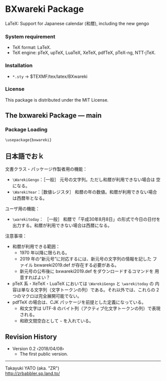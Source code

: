 BXwareki Package
================

LaTeX: Support for Japanese calendar (和暦), including the new gengo

### System requirement

  * TeX format: LaTeX.
  * TeX engine: pTeX, upTeX, LuaTeX, XeTeX, pdfTeX, pTeX-ng, NTT-jTeX.

### Installation

  - `*.sty` → $TEXMF/tex/latex/BXwareki

### License

This package is distributed under the MIT License.


The bxwareki Package ― main
----------------------------

### Package Loading

    \usepackage{bxwareki}

日本語でおｋ
------------

文書クラス・パッケージ作製者用の機能：

  * `\WarekiGengo`：［一般］ 元号の文字列。ただし和暦が利用できない場合は
    空になる。
  * `\WarekiYear`：［数値レジスタ］ 和暦の年の数値。和暦が利用できない場合
    は西暦年となる。

ユーザ用の機能：

  * `\warekitoday`： ［一般］ 和暦で「平成30年8月8日」の形式で今日の日付を
    出力する。和暦が利用できない場合は西暦になる。

注意事項：

  * 和暦が利用できる範囲：
      * 1970 年以降に限られる。
      * 2019 年の“新元号”に対応するには、新元号の文字列の情報を記した
        ファイル bxwareki2019.def が存在する必要がある。
      * 新元号の公布後に bxwareki2019.def をダウンロードするコマンドを
        用意すればよい？
  * pTeX 系・XeTeX・LuaTeX においては `\WarekiGengo` と `\warekitoday` の
    内容は単なる文字列（文字トークンの列）である。それ以外では、これらの
    2 つのマクロは完全展開可能でない。
  * pdfTeX の場合は、CJK パッケージを前提とした定義になっている。
      * 和文文字は UTF-8 のバイト列（アクティブ化文字トークンの列）で表現
        される。
      * 和欧文間空白として `~` を入れている。


Revision History
----------------

  * Version 0.2 ‹2018/04/08›
      - The first public version.

--------------------
Takayuki YATO (aka. "ZR")  
http://zrbabbler.sp.land.to/
